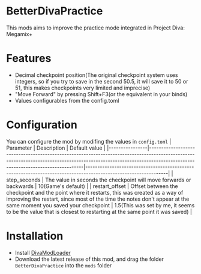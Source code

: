 # BetterDivaPractice
This mods aims to improve the practice mode integrated in Project Diva: Megamix+


# Features
* Decimal checkpoint position(The original checkpoint system uses integers, so if you try to save in the second 50.5, it will save it to 50 or 51, this makes checkpoints very limited and imprecise)
* "Move Forward" by pressing Shift+F3(or the equivalent in your binds)
* Values configurables from the config.toml

# Configuration
You can configure the mod by modifing the values in `config.toml`
| Parameter      | Description                                                                                                                                                                                                   | Default value                                                                                                  |
|----------------|---------------------------------------------------------------------------------------------------------------------------------------------------------------------------------------------------------------|----------------------------------------------------------------------------------------------------------------|
| step_seconds   | The value in seconds the checkpoint will move forwards or backwards                                                                                                                                           | 10(Game's default)                                                                                             |
| restart_offset | Offset between the checkpoint and the point where it restarts, this was created as a way of improving the restart, since most of the time the notes don't appear at the same moment you saved your checkpoint | 1.5(This was set by me, it seems to be the value that is closest to restarting at the same point it was saved) |

# Installation
* Install [DivaModLoader](https://github.com/blueskythlikesclouds/DivaModLoader)
* Download the latest release of this mod, and drag the folder `BetterDivaPractice` into the `mods` folder
